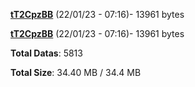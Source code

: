 [**tT2CpzBB**](/data/tT2CpzBB.txt) (22/01/23 - 07:16)- 13961 bytes

[**tT2CpzBB**](/data/tT2CpzBB.txt) (22/01/23 - 07:16)- 13961 bytes

**Total Datas**: 5813

**Total Size**: 34.40 MB / 34.4 MB